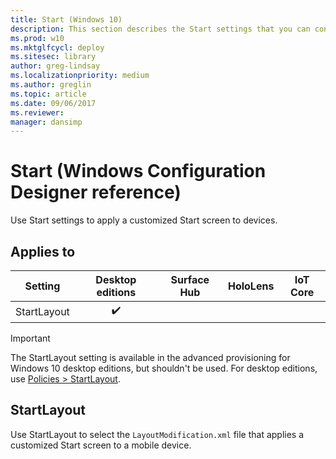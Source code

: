 ```yaml
---
title: Start (Windows 10)
description: This section describes the Start settings that you can configure in provisioning packages for Windows 10 using Windows Configuration Designer.
ms.prod: w10
ms.mktglfcycl: deploy
ms.sitesec: library
author: greg-lindsay
ms.localizationpriority: medium
ms.author: greglin
ms.topic: article
ms.date: 09/06/2017
ms.reviewer: 
manager: dansimp
---
```


# Start (Windows Configuration Designer reference)

Use Start settings to apply a customized Start screen to devices.

## Applies to

| Setting   | Desktop editions | Surface Hub | HoloLens | IoT Core |
| --- | :---: | :---: | :---: | :---: | 
| StartLayout | ✔️  | |  |  |

>[!IMPORTANT]
>The StartLayout setting is available in the advanced provisioning for Windows 10 desktop editions, but shouldn't be used. For desktop editions, use [Policies > StartLayout](wcd-policies.md#start).

## StartLayout

Use StartLayout to select the `LayoutModification.xml` file that applies a customized Start screen to a mobile device.

